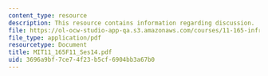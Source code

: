 ```yaml
---
content_type: resource
description: This resource contains information regarding discussion.
file: https://ol-ocw-studio-app-qa.s3.amazonaws.com/courses/11-165-infrastructure-and-energy-technology-challenges-fall-2011/3696a9bf7ce74f23b5cf6904bb3a67b0_MIT11_165F11_Ses14.pdf
file_type: application/pdf
resourcetype: Document
title: MIT11_165F11_Ses14.pdf
uid: 3696a9bf-7ce7-4f23-b5cf-6904bb3a67b0
---
```

